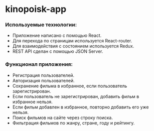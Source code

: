 # kinopoisk-app

### Используемые технологии:
<ul>
<li>Приложение написано с помощью React.</li>
<li>Для перехода по страницам используется React-router.</li>
<li>Для взаимодействия с состоянием используется Redux.</li>
<li>REST API сделан с помощью JSON Server.</li>
</ul>

### Функционал приложения:
<ul>
<li>Регистрация пользователей.</li>
<li>Авторизация пользователей.</li>
<li>Сохранение фильма в избранное, если пользователь зарегистрирован.</li>
<li>Если пользователь не зарегистрирован, добавить фильм в избранное нельзя.</li>
<li>Если фильм добавлен в избранное, повторно добавить его уже нельзя.</li>
<li>Поиск фильмов на сайте через строку поиска.</li>
<li>Фильтрация фильмов по жанру, стране, году и рейтингу.</li>
</ul>
